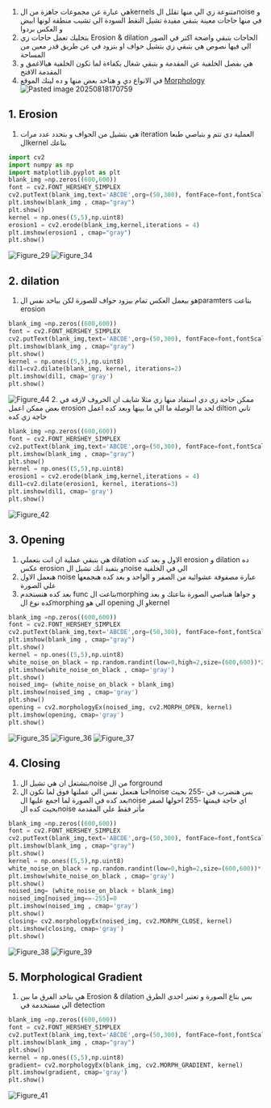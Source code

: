 1.  هي عبارة عن مجموعات جاهزة من الkernels  متنوعة زي الي منها تقلل الnoise و في منها حاجات معينة بتبقي مفيدة تشيل النقط السودة الي تشيب منطقة لونها ابيض و العكس بردوا 
2. بتخليك تعمل حاجات زي Erosion & dilation الحاجات بتبقي واضحة اكتر في الصور الي فيها نصوص هي بتبقي زي بتشيل حواف او بتزود في عن طريق قدر معين من المساحة
3. هي بفصل الخلفية عن المقدمة و بتبقي شغال بكفاءة لما تكون الخلفية هيالاغمق و المقدمة الافتح 
4. في الانواع دي و هناخد بعض منها و ده لينك الموقع [Morphology](https://homepages.inf.ed.ac.uk/rbf/HIPR2/morops.htm)
![Pasted image 20250818170759](open%20cv/3-Image%20Processing/images%20&%20videos/Pasted%20image%2020250818170759.png)
## 1. Erosion
1.   هي بتشيل من الحواف و بتحدد عدد مرات iteration  العملية دي تتم و بتباصي طبعا الkernel  بتاعك
```python
import cv2
import numpy as np
import matplotlib.pyplot as plt
blank_img =np.zeros((600,600))
font = cv2.FONT_HERSHEY_SIMPLEX
cv2.putText(blank_img,text='ABCDE',org=(50,300), fontFace=font,fontScale= 5,color=(255,255,255),thickness=25,lineType=cv2.LINE_AA)
plt.imshow(blank_img , cmap="gray")
plt.show()
kernel = np.ones((5,5),np.uint8)
erosion1 = cv2.erode(blank_img,kernel,iterations = 4)
plt.imshow(erosion1 , cmap="gray")
plt.show()
```
![Figure_29](open%20cv/3-Image%20Processing/images%20&%20videos/Figure_29.png)
![Figure_34](open%20cv/3-Image%20Processing/images%20&%20videos/Figure_34.png)

## 2. dilation
1.  هو بيعمل العكس تمام بيزود حواف للصورة لكن بياخد نفس الparamters بتاعت erosion
```python
blank_img =np.zeros((600,600))
font = cv2.FONT_HERSHEY_SIMPLEX
cv2.putText(blank_img,text='ABCDE',org=(50,300), fontFace=font,fontScale= 5,color=(255,255,255),thickness=25,lineType=cv2.LINE_AA)
plt.imshow(blank_img , cmap="gray")
plt.show()
kernel = np.ones((5,5),np.uint8)
dil1=cv2.dilate(blank_img, kernel, iterations=2)
plt.imshow(dil1, cmap='gray')
plt.show()
```
![Figure_44](open%20cv/3-Image%20Processing/images%20&%20videos/Figure_44.png)
2. ممكن حاجة زي دي استفاد منها زي مثلا شايف ان الحروف لازقة في بعض ممكن اعمل erosion لحد ما الوصلة ما الي ما بينها وبعد كده اعمل diltion  تاني حاجة زي كده 
```python
blank_img =np.zeros((600,600))
font = cv2.FONT_HERSHEY_SIMPLEX
cv2.putText(blank_img,text='ABCDE',org=(50,300), fontFace=font,fontScale= 5,color=(255,255,255),thickness=25,lineType=cv2.LINE_AA)
plt.imshow(blank_img , cmap="gray")
plt.show()
kernel = np.ones((5,5),np.uint8)
erosion1 = cv2.erode(blank_img,kernel,iterations = 4)
dil1=cv2.dilate(erosion1, kernel, iterations=3)
plt.imshow(dil1, cmap='gray')
plt.show()
```
![Figure_42](open%20cv/3-Image%20Processing/images%20&%20videos/Figure_42.png)
## 3. Opening
1.  هي بتبقي عملية ان انت بتعملي dilation الاول و بعد كده erosion و dilation  ده عكس erosion  و بتفيد انك تشيل الnoise  الي في الخلفية 
2. هنعمل الاول noise  عبارة مصفوفة عشوائية من الصفر و الواحد و بعد كده هنجمعها علي الصورة 
3. بعد كده هنستخدم  func بتاعت الmorphing  و جواها هنباصي الصورة بتاعتك و بعد كده نوع الmorphing  الي هو  opening و الkernel 
```python
blank_img =np.zeros((600,600))
font = cv2.FONT_HERSHEY_SIMPLEX
cv2.putText(blank_img,text='ABCDE',org=(50,300), fontFace=font,fontScale= 5,color=(255,255,255),thickness=25,lineType=cv2.LINE_AA)
plt.imshow(blank_img , cmap="gray")
plt.show()
kernel = np.ones((5,5),np.uint8)
white_noise_on_black = np.random.randint(low=0,high=2,size=(600,600))*255
plt.imshow(white_noise_on_black , cmap='gray')
plt.show()
noised_img= (white_noise_on_black + blank_img)
plt.imshow(noised_img , cmap='gray')
plt.show()
opening = cv2.morphologyEx(noised_img, cv2.MORPH_OPEN, kernel)
plt.imshow(opening, cmap='gray')
plt.show()
```
![Figure_35](open%20cv/3-Image%20Processing/images%20&%20videos/Figure_35.png)
![Figure_36](open%20cv/3-Image%20Processing/images%20&%20videos/Figure_36.png)
![Figure_37](open%20cv/3-Image%20Processing/images%20&%20videos/Figure_37.png)
## 4. Closing
1. بتشتغل ان هي تشيل الnoise  من ال forground 
2. احنا هنعمل نفس الي عملنها فوق لما نكون الnoise  بس هنضرب في -255  بحيث بعد كده في الصورة لما اجمع عليها الnoise  اي حاجة قيمتها -255 احولها لصفر بحيث كده الnoise  مأثر فقط علي المقدمة
```python
blank_img =np.zeros((600,600))
font = cv2.FONT_HERSHEY_SIMPLEX
cv2.putText(blank_img,text='ABCDE',org=(50,300), fontFace=font,fontScale= 5,color=(255,255,255),thickness=25,lineType=cv2.LINE_AA)
plt.imshow(blank_img , cmap="gray")
plt.show()
kernel = np.ones((5,5),np.uint8)
white_noise_on_black = np.random.randint(low=0,high=2,size=(600,600))*-255
plt.imshow(white_noise_on_black , cmap='gray')
plt.show()
noised_img= (white_noise_on_black + blank_img)
noised_img[noised_img==-255]=0
plt.imshow(noised_img , cmap='gray')
plt.show()
closing= cv2.morphologyEx(noised_img, cv2.MORPH_CLOSE, kernel)
plt.imshow(closing, cmap='gray')
plt.show()
```
![Figure_38](open%20cv/3-Image%20Processing/images%20&%20videos/Figure_38.png)
![Figure_39](open%20cv/3-Image%20Processing/images%20&%20videos/Figure_39.png)
## 5. Morphological Gradient
1. هي بتاخد الفرق ما بين Erosion & dilation  بس بتاع الصورة  و تعتبر احدي الطرق الي مستخدمة في  detection 
```python
blank_img =np.zeros((600,600))
font = cv2.FONT_HERSHEY_SIMPLEX
cv2.putText(blank_img,text='ABCDE',org=(50,300), fontFace=font,fontScale= 5,color=(255,255,255),thickness=25,lineType=cv2.LINE_AA)
plt.imshow(blank_img , cmap="gray")
plt.show()
kernel = np.ones((5,5),np.uint8)
gradient= cv2.morphologyEx(blank_img, cv2.MORPH_GRADIENT, kernel)
plt.imshow(gradient, cmap='gray')
plt.show()
```
![Figure_41](open%20cv/3-Image%20Processing/images%20&%20videos/Figure_41.png)
